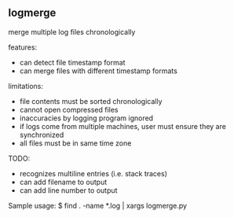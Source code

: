 logmerge
--------

merge multiple log files chronologically

features:
- can detect file timestamp format
- can merge files with different timestamp formats

limitations:
- file contents must be sorted chronologically
- cannot open compressed files
- inaccuracies by logging program ignored
- if logs come from multiple machines, user must ensure they are synchronized
- all files must be in same time zone

TODO:
- recognizes multiline entries (i.e. stack traces)
- can add filename to output
- can add line number to output

Sample usage:
$ find . -name *.log | xargs logmerge.py
